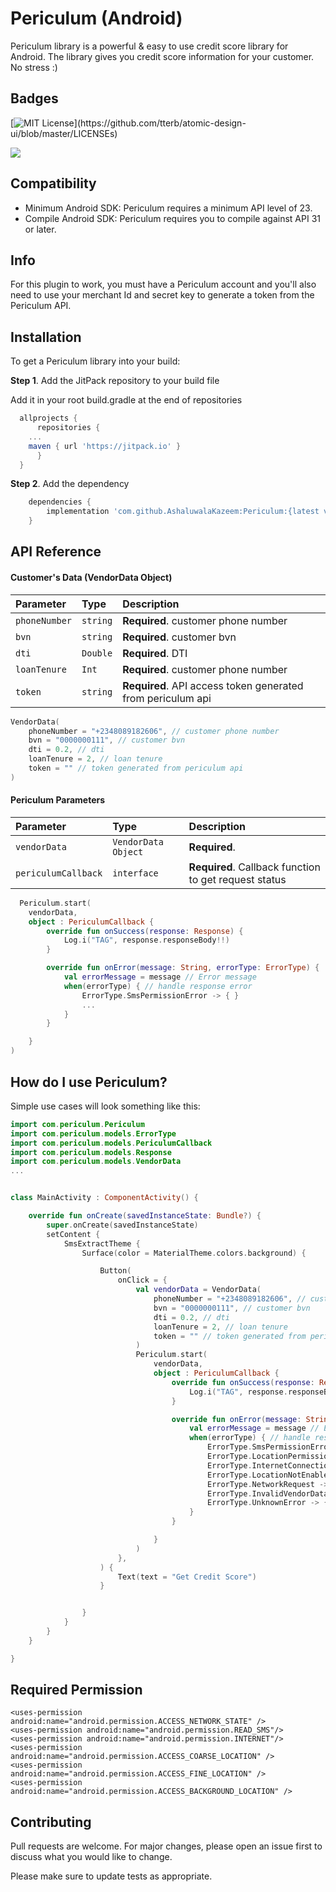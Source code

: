 
# Periculum (Android)

Periculum library is a powerful & easy to use credit score library for Android.
The library gives you credit score information for your customer. No stress :)


## Badges

[![MIT License](https://img.shields.io/apm/l/atomic-design-ui.svg?)](https://github.com/tterb/atomic-design-ui/blob/master/LICENSEs)

[![](https://jitpack.io/v/AshaluwalaKazeem/Periculum.svg)](https://jitpack.io/#AshaluwalaKazeem/Periculum)


## Compatibility

- Minimum Android SDK: Periculum requires a minimum API level of 23.
- Compile Android SDK: Periculum requires you to compile against API 31 or later.
## Info

For this plugin to work, you must have a Periculum account and you'll also 
need to use your merchant Id and secret key to generate a token from the 
Periculum API.


## Installation

To get a Periculum library into your build:

**Step 1**. Add the JitPack repository to your build file

Add it in your root build.gradle at the end of repositories

``` gradle
  allprojects {
      repositories {
	...
	maven { url 'https://jitpack.io' }
      }
  }
```

**Step 2**. Add the dependency

``` gradle
    dependencies {
        implementation 'com.github.AshaluwalaKazeem:Periculum:{latest version}'
    }
```


## API Reference

#### Customer's Data (VendorData Object)

| Parameter | Type     | Description                |
| :-------- | :------- | :------------------------- |
| `phoneNumber` | `string` | **Required**. customer phone number |
| `bvn` | `string` | **Required**. customer bvn |
| `dti` | `Double` | **Required**. DTI |
| `loanTenure` | `Int` | **Required**. customer phone number |
| `token` | `string` | **Required**. API access token generated from periculum api |


``` kotlin
VendorData(
    phoneNumber = "+2348089182606", // customer phone number
    bvn = "0000000111", // customer bvn
    dti = 0.2, // dti
    loanTenure = 2, // loan tenure
    token = "" // token generated from periculum api
)
```

#### Periculum Parameters

| Parameter | Type     | Description                       |
| :-------- | :------- | :-------------------------------- |
| `vendorData`      | `VendorData Object` | **Required**. |
| `periculumCallback`      | `interface` | **Required**. Callback function to get request status |



``` kotlin
  Periculum.start(
    vendorData,
    object : PericulumCallback {
        override fun onSuccess(response: Response) {
            Log.i("TAG", response.responseBody!!)
        }

        override fun onError(message: String, errorType: ErrorType) {
            val errorMessage = message // Error message
            when(errorType) { // handle response error
                ErrorType.SmsPermissionError -> { }
                ...
            }
        }

    }
)
```


## How do I use Periculum?

Simple use cases will look something like this:

``` kotlin
import com.periculum.Periculum
import com.periculum.models.ErrorType
import com.periculum.models.PericulumCallback
import com.periculum.models.Response
import com.periculum.models.VendorData
...


class MainActivity : ComponentActivity() {

    override fun onCreate(savedInstanceState: Bundle?) {
        super.onCreate(savedInstanceState)
        setContent {
            SmsExtractTheme {
                Surface(color = MaterialTheme.colors.background) {

                    Button(
                        onClick = {
                            val vendorData = VendorData(
                                phoneNumber = "+2348089182606", // customer phone number
                                bvn = "0000000111", // customer bvn
                                dti = 0.2, // dti
                                loanTenure = 2, // loan tenure
                                token = "" // token generated from periculum api
                            )
                            Periculum.start(
                                vendorData,
                                object : PericulumCallback {
                                    override fun onSuccess(response: Response) {
                                        Log.i("TAG", response.responseBody!!)
                                    }

                                    override fun onError(message: String, errorType: ErrorType) {
                                        val errorMessage = message // Error message
                                        when(errorType) { // handle response error
                                            ErrorType.SmsPermissionError -> { }
                                            ErrorType.LocationPermissionError -> { }
                                            ErrorType.InternetConnectionError -> { }
                                            ErrorType.LocationNotEnabledError -> { }
                                            ErrorType.NetworkRequest -> { }
                                            ErrorType.InvalidVendorData -> { }
                                            ErrorType.UnknownError -> { }
                                        }
                                    }

                                }
                            )
                        },
                    ) {
                        Text(text = "Get Credit Score")
                    }


                }
            }
        }
    }

}
```
## Required Permission

```
<uses-permission android:name="android.permission.ACCESS_NETWORK_STATE" />
<uses-permission android:name="android.permission.READ_SMS"/>
<uses-permission android:name="android.permission.INTERNET"/>
<uses-permission android:name="android.permission.ACCESS_COARSE_LOCATION" />
<uses-permission android:name="android.permission.ACCESS_FINE_LOCATION" />
<uses-permission android:name="android.permission.ACCESS_BACKGROUND_LOCATION" />
```
## Contributing

Pull requests are welcome. For major changes, please open an issue first to discuss what you would like to change.

Please make sure to update tests as appropriate.

